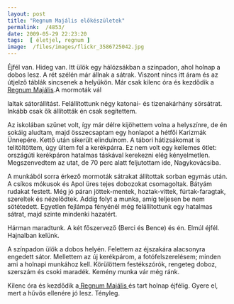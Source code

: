```yaml
---
layout: post
title: "Regnum Majális előkészületek"
permalink:  /4853/ 
date: 2009-05-29 22:23:20
tags:  [ életjel, regnum ] 
image:  /files/images/flickr_3586725042.jpg 
---
```

Éjfél van. Hideg van. Itt ülök egy hálózsákban a színpadon, ahol holnap a dobos lesz. A rét szélén már állnak a sátrak. Viszont nincs itt áram és az útjelző táblák sincsenek a helyükön. Már csak kilenc óra és kezdődik a <a href="http://majalis.regnum.hu">Regnum Majális</a>.A mormoták vál

laltak sátorállítást. Felállítottunk négy katonai- és tizenakárhány sörsátrat. Inkább csak ők állították én csak segítettem. 

Az iskolában szünet volt, így már délre kijöhettem volna a helyszínre, de én sokáig aludtam, majd összecsaptam egy honlapot a hétfői Karizmák Ünnepére. Kettő után sikerült elindulnom. A tábori hátizsákomat is telitöltöttem, úgy ültem fel a kerékpárra. Ez nem volt egy kellemes ötlet: országúti kerékpáron hatalmas táskával kerekezni elég kényelmetlen. Megszenvedtem az utat, de 70 perc alatt feljutottam ide, Nagykovácsiba.

A munkából sorra érkező mormoták sátrakat állítottak sorban egymás után. A csíkos mókusok és Apol üres tejes dobozokat csomagoltak. Bátyám rudakat festett. Még jó páran jöttek-mentek, hoztak-vittek, fúrtak-faragtak, szereltek és nézelődtek. Addig folyt a munka, amíg teljesen be nem sötétedett. Egyetlen fejlámpa fényénél még felállítottunk egy hatalmas sátrat, majd szinte mindenki hazatért.

Hárman maradtunk. A két főszervező (Berci és Bence) és én. Elmúl éjfél. Hajnalban kelünk. 

A színpadon ülök a dobos helyén. Felettem az éjszakára alacsonyra engedett sátor. Mellettem az új kerékpárom, a fotófelszerelésem; minden ami a holnapi munkához kell. Körülöttem festékszórók, rengeteg doboz, szerszám és csoki maradék. Kemény munka vár még ránk.

Kilenc óra és kezdődik a<a href="http://majalis.regnum.hu"> Regnum Majális </a>és tart holnap éjfélig. Gyere el, mert a hűvös ellenére jó lesz. Tényleg.

